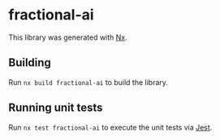 # fractional-ai

This library was generated with [Nx](https://nx.dev).

## Building

Run `nx build fractional-ai` to build the library.

## Running unit tests

Run `nx test fractional-ai` to execute the unit tests via [Jest](https://jestjs.io).
